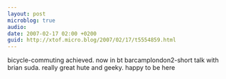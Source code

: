 ```yaml
---
layout: post
microblog: true
audio: 
date: 2007-02-17 02:00 +0200
guid: http://xtof.micro.blog/2007/02/17/t5554859.html
---
```

bicycle-commuting achieved. now in bt barcamplondon2-short talk with brian suda. really great hute and geeky. happy to be here 
